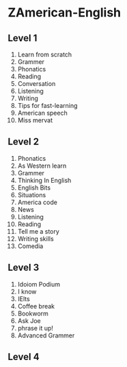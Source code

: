 # ZAmerican-English

## Level 1
1. Learn from scratch 
2. Grammer 
3. Phonatics 
4. Reading 
5. Conversation
6. Listening 
7. Writing 
8. Tips for fast-learning
9. American speech 
10. Miss mervat 
## Level 2
1. Phonatics 
2. As Western learn 
3. Grammer
4. Thinking In English 
5. English Bits 
6. Situations 
7. America code 
8. News 
9. Listening 
10. Reading 
11. Tell me a story 
12. Writing skills 
13. Comedia 
## Level 3
1. Idoiom Podium 
2. I know 
3. IElts 
4. Coffee break 
5. Bookworm 
6. Ask Joe 
7. phrase it up!
8. Advanced Grammer 
## Level 4
